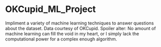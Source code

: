 # OKCupid_ML_Project
 Impliment a variety of machine learning techniques to answer questions about the dataset. Data courtesy of OKCupid. 
 Spoiler alter: No amount of machine learning can fill the void in my heart, or I simply lack the computational power for a complex enough algorithm.
